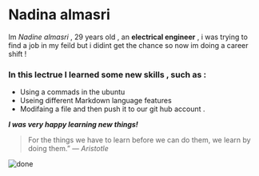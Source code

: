 
# Nadina almasri
Im *Nadine almasri* , 29 years old , an **electrical engineer** , i was trying to find a job in my feild but i didint get the chance so now im doing a career shift !




### In this lectrue I learned some new skills , such as :
* Using a commads in the ubuntu 
* Useing different Markdown language features 
* Modifaing a file and then push it to our git hub account .

***I was very happy learning new things!***



>For the things we have to learn before we can do them, we learn by doing them.” *― Aristotle*




![done](https://static6.depositphotos.com/1021974/640/i/600/depositphotos_6403977-stock-photo-checkbox.jpg)